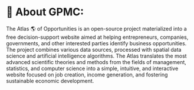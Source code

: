 # 💫 About GPMC:
The Atlas 🌎 of Opportunities is an open-source project materialized into a free decision-support website aimed at helping entrepreneurs, companies, governments, and other interested parties identify business opportunities. The project combines various data sources, processed with spatial data science and artificial intelligence algorithms. The Atlas translates the most advanced scientific theories and methods from the fields of management, statistics, and computer science into a simple, intuitive, and interactive website focused on job creation, income generation, and fostering sustainable economic development.
